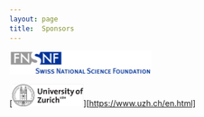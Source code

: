 ```yaml
---
layout: page
title:  Sponsors
---
```


[<img src="/assets/image/SNF_LOGO.png" width="50%" />](http://www.snf.ch/en/Pages/default.aspx)

[<img src="/assets/image/UZH_LOGO.png" width="25%%" />][https://www.uzh.ch/en.html]

<!--

|                |                 |                     |
|:-------------------------:|:-------------------------:  |:-------------------------:   |
|<img src="/assets/image/SNF_LOGO.png" width="120%" /> | <img src="/assets/image/UZH_LOGO.png" width="75%" /> | <img src="/assets/image/SN_LOGO.png" width="75%"  />

-->
